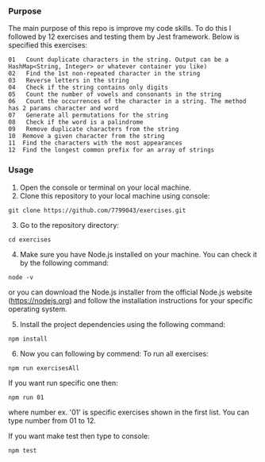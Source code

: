 ### Purpose 
The main purpose of this repo is improve my code skills. To do this I followed by 12 exercises and testing them by Jest framework. 
Below is specified this exercises:

```
01   Count duplicate characters in the string. Output can be a HashMap<String, Integer> or whatever container you like) 
02   Find the 1st non-repeated character in the string 
03   Reverse letters in the string
04   Check if the string contains only digits
05   Count the number of vowels and consonants in the string
06   Count the occurrences of the character in a string. The method has 2 params character and word
07   Generate all permutations for the string
08   Check if the word is a palindrome
09   Remove duplicate characters from the string
10  Remove a given character from the string
11  Find the characters with the most appearances
12  Find the longest common prefix for an array of strings
```

### Usage

1. Open the console or terminal on your local machine.
2. Clone this repository to your local machine using console:
```
git clone https://github.com/7799043/exercises.git
```
3. Go to the repository directory:
```
cd exercises
```
4. Make sure you have Node.js installed on your machine. You can check it by the following command:
 ```
 node -v 
 ``` 
 or you can download the Node.js installer from the official Node.js website (https://nodejs.org) and follow the installation instructions for your specific operating system.

5. Install the project dependencies using the following command:
 ```
npm install
```
6. Now you can following by commend:
To run all exercises:
```
npm run exercisesAll 
```
If you want run specific one then:
```
npm run 01 
```
where number ex. '01' is specific exercises shown in the first list. You can type number from 01 to 12.  

If you want make test then type to console:

```
npm test   
```


